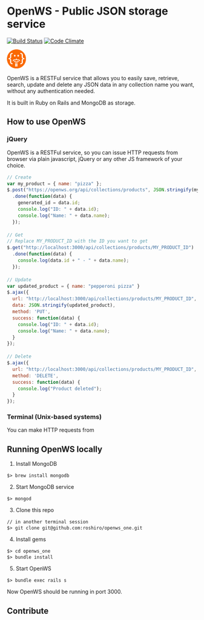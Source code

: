 # OpenWS - Public JSON storage service

[![Build Status](https://travis-ci.org/roshiro/openws_one.svg?branch=master)](https://travis-ci.org/roshiro/openws_one)
[![Code Climate](https://codeclimate.com/github/roshiro/openws_one/badges/gpa.svg)](https://codeclimate.com/github/roshiro/openws_one)

<img src="./public/static-images/logo.png" width="50">

OpenWS is a RESTFul service that allows you to easily save, retrieve, search, update and delete any JSON data in any collection name you want, without any authentication needed.

It is built in Ruby on Rails and MongoDB as storage.

## How to use OpenWS

### jQuery

OpenWS is a RESTFul service, so you can issue HTTP requests from browser via plain javascript, jQuery or any other JS framework of your choice.

```javascript
// Create
var my_product = { name: "pizza" };
$.post("https://openws.org/api/collections/products", JSON.stringify(my_product))
  .done(function(data) {
    generated_id = data.id;
    console.log("ID: " + data.id);
    console.log("Name: " + data.name);
  });

// Get
// Replace MY_PRODUCT_ID with the ID you want to get
$.get("http://localhost:3000/api/collections/products/MY_PRODUCT_ID")
  .done(function(data) {
    console.log(data.id + " - " + data.name);
  });

// Update
var updated_product = { name: "pepperoni pizza" }
$.ajax({
  url: "http://localhost:3000/api/collections/products/MY_PRODUCT_ID",
  data: JSON.stringify(updated_product),
  method: 'PUT',
  success: function(data) {
    console.log("ID: " + data.id);
    console.log("Name: " + data.name);
  }
});

// Delete
$.ajax({
  url: "http://localhost:3000/api/collections/products/MY_PRODUCT_ID",
  method: 'DELETE',
  success: function(data) {
    console.log("Product deleted");
  }
});
```

### Terminal (Unix-based systems)
You can make HTTP requests from


## Running OpenWS locally

1. Install MongoDB
```
$> brew install mongodb
```
2. Start MongoDB service
```
$> mongod
```
3. Clone this repo
```
// in another terminal session
$> git clone git@github.com:roshiro/openws_one.git
```
4. Install gems
```
$> cd openws_one
$> bundle install
```
5. Start OpenWS
```
$> bundle exec rails s
```
Now OpenWS should be running in port 3000.


## Contribute

